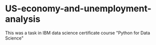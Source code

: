 # US-economy-and-unemployment-analysis
This was a task in IBM data science certificate course "Python for Data Science"
